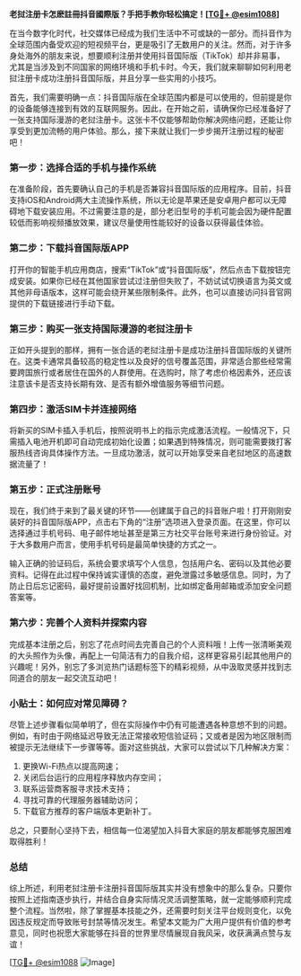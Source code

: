 **老挝注册卡怎麽註冊抖音國際版？手把手教你轻松搞定！[[TG💪+ @esim1088](https://t.me/s/esim1088)]**

在当今数字化时代，社交媒体已经成为我们生活中不可或缺的一部分。而抖音作为全球范围内备受欢迎的短视频平台，更是吸引了无数用户的关注。然而，对于许多身处海外的朋友来说，想要顺利注册并使用抖音国际版（TikTok）却并非易事，尤其是当涉及到不同国家的网络环境和手机卡时。今天，我们就来聊聊如何利用老挝注册卡成功注册抖音国际版，并且分享一些实用的小技巧。

首先，我们需要明确一点：抖音国际版在全球范围内都是可以使用的，但前提是你的设备能够连接到有效的互联网服务。因此，在开始之前，请确保你已经准备好了一张支持国际漫游的老挝注册卡。这张卡不仅能够帮助你解决网络问题，还能让你享受到更加流畅的用户体验。那么，接下来就让我们一步步揭开注册过程的秘密吧！

### 第一步：选择合适的手机与操作系统

在准备阶段，首先要确认自己的手机是否兼容抖音国际版的应用程序。目前，抖音支持iOS和Android两大主流操作系统，所以无论是苹果还是安卓用户都可以无障碍地下载安装应用。不过需要注意的是，部分老旧型号的手机可能会因为硬件配置较低而影响视频播放效果，建议尽量使用性能较好的设备以获得最佳体验。

### 第二步：下载抖音国际版APP

打开你的智能手机应用商店，搜索“TikTok”或“抖音国际版”，然后点击下载按钮完成安装。如果你已经在其他国家尝试过注册但失败了，不妨试试切换语言为英文或其他非母语版本，这样可能会绕开某些限制条件。此外，也可以直接访问抖音官网提供的下载链接进行手动下载。

### 第三步：购买一张支持国际漫游的老挝注册卡

正如开头提到的那样，拥有一张合适的老挝注册卡是成功注册抖音国际版的关键所在。这类卡通常具备较高的稳定性以及良好的信号覆盖范围，非常适合那些经常需要跨国旅行或者居住在国外的人群使用。在选购时，除了考虑价格因素外，还应该注意该卡是否支持长期有效、是否有额外增值服务等细节问题。

### 第四步：激活SIM卡并连接网络

将新买的SIM卡插入手机后，按照说明书上的指示完成激活流程。一般情况下，只需插入电池开机即可自动完成初始化设置；如果遇到特殊情况，则可能需要拨打客服热线咨询具体操作方法。一旦成功激活，就可以开始享受来自老挝地区的高速数据流量了！

### 第五步：正式注册账号

现在，我们终于来到了最关键的环节——创建属于自己的抖音账户啦！打开刚刚安装好的抖音国际版APP，点击右下角的“注册”选项进入登录页面。在这里，你可以选择通过手机号码、电子邮件地址甚至是第三方社交平台账号来进行身份验证。对于大多数用户而言，使用手机号码是最简单快捷的方式之一。

输入正确的验证码后，系统会要求填写个人信息，包括用户名、密码以及其他必要资料。记得在此过程中保持诚实谨慎的态度，避免泄露过多敏感信息。同时，为了防止日后忘记密码，最好提前设置好找回机制，比如绑定备用邮箱或添加安全问题答案等。

### 第六步：完善个人资料并探索内容

完成基本注册之后，别忘了花点时间去完善自己的个人资料哦！上传一张清晰美观的大头照作为头像，再配上一句简洁有力的自我介绍，这样更容易引起其他用户的兴趣呢！另外，别忘了多浏览热门话题标签下的精彩视频，从中汲取灵感并找到志同道合的朋友一起交流互动吧！

### 小贴士：如何应对常见障碍？

尽管上述步骤看似简单明了，但在实际操作中仍有可能遭遇各种意想不到的问题。例如，有时由于网络延迟导致无法正常接收短信验证码；又或者是因为地区限制而被提示无法继续下一步骤等等。面对这些挑战，大家可以尝试以下几种解决方案：

1. 更换Wi-Fi热点以提高网速；
2. 关闭后台运行的应用程序释放内存空间；
3. 联系运营商客服寻求技术支持；
4. 寻找可靠的代理服务器辅助访问；
5. 下载官方推荐的客户端版本更新补丁。

总之，只要耐心坚持下去，相信每一位渴望加入抖音大家庭的朋友都能够克服困难取得胜利！

### 总结

综上所述，利用老挝注册卡注册抖音国际版其实并没有想象中的那么复杂。只要你按照上述指南逐步执行，并结合自身实际情况灵活调整策略，就一定能够顺利完成整个流程。当然啦，除了掌握基本技能之外，还需要时刻关注平台规则变化，以免因违反规定而导致账号封禁等情况发生。希望本文能为广大用户提供有价值的参考意见，同时也祝愿大家能够在抖音的世界里尽情展现自我风采，收获满满点赞与友谊！

[[TG💪+ @esim1088](https://t.me/s/esim1088) ![Image](https://i.postimg.cc/4NQfJmqS/Snipaste-2025-05-13-00-14-12.png)]